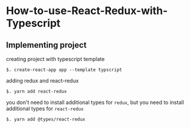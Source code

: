 # How-to-use-React-Redux-with-Typescript

## Implementing project

creating project with typescript template

`$. create-react-app app --template typscript`


adding redux and react-redux

`$. yarn add react-redux`

you don't need to install additional types for `redux`, but you need to install additional types for `react-redux`

`$. yarn add @types/react-redux`
